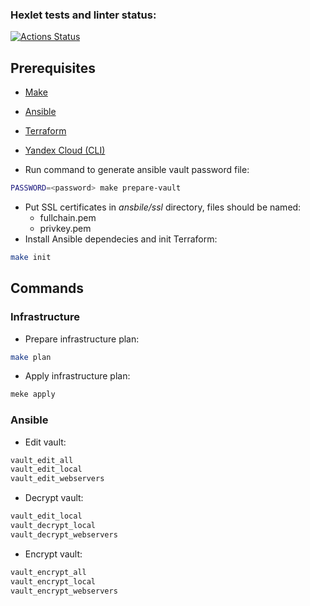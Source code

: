 ### Hexlet tests and linter status:
[![Actions Status](https://github.com/sdorodniy/devops-for-programmers-project-77/workflows/hexlet-check/badge.svg)](https://github.com/sdorodniy/devops-for-programmers-project-77/actions)

## Prerequisites

* [Make](https://www.gnu.org/software/make/manual/make.html)
* [Ansible](https://docs.ansible.com/ansible/latest/installation_guide/intro_installation.html)
* [Terraform](https://developer.hashicorp.com/terraform/downloads?product_intent=terraform)
* [Yandex Cloud (CLI)](https://cloud.yandex.ru/docs/cli/quickstart#install)

* Run command to generate ansible vault password file:
```bash
PASSWORD=<password> make prepare-vault
```
* Put SSL certificates in _ansbile/ssl_ directory, files should be named:
    * fullchain.pem
    * privkey.pem
* Install Ansible dependecies and init Terraform:
```bash
make init
```

## Commands

### Infrastructure

* Prepare infrastructure plan:
```bash
make plan
```
* Apply infrastructure plan:
```bash
meke apply
```

### Ansible

* Edit vault:
```bash
vault_edit_all
vault_edit_local
vault_edit_webservers
```
* Decrypt vault:
```bash
vault_edit_local
vault_decrypt_local
vault_decrypt_webservers
```
* Encrypt vault:
```bash
vault_encrypt_all
vault_encrypt_local
vault_encrypt_webservers
```